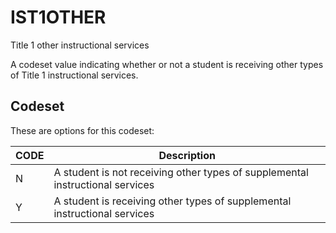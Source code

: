 
# IST1OTHER

Title 1 other instructional services

A codeset value indicating whether or not a student is receiving other types of  Title 1 instructional services.

## Codeset

These are options for this codeset:

| CODE   | Description                                                                   |
|--------|-------------------------------------------------------------------------------|
| N      | A student is not receiving other types of supplemental instructional services |
| Y      | A student is receiving other types of supplemental instructional services     |

    